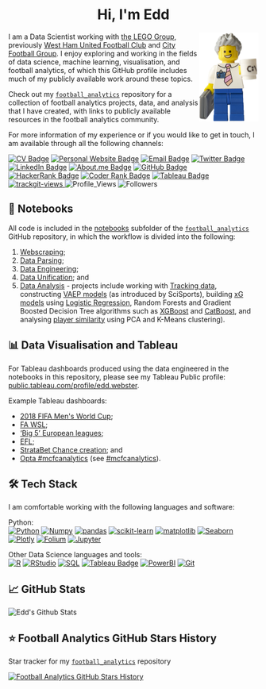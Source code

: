 <h1 align="center">Hi, I'm Edd</h2>
  
<a href="https://eddwebster.com/downloads/EddWebsterCVLEGO.pdf" download><img src="img/edd_webster_minifig.png" alt="Edd Webster" align="right" height="180px"></a>
  
I am a Data Scientist working with <a href="https://www.lego.com/" target="_blank">the LEGO Group</a>, previously <a href="https://www.whufc.com/" target="_blank">West Ham United Football Club</a> and <a href="https://www.cityfootballgroup.com/" target="_blank">City Football Group</a>. I enjoy exploring and working in the fields of data science, machine learning, visualisation, and football analytics, of which this GitHub profile includes much of my publicly available work around these topics.

Check out my <a href="https://github.com/eddwebster/football_analytics" target="_blank">`football_analytics`</a> repository for a collection of football analytics projects, data, and analysis that I have created, with links to publicly available resources in the football analytics community. 

For more information of my experience or if you would like to get in touch, I am available through all the following channels:

[![CV Badge](https://img.shields.io/badge/My-CV-critical)](https://eddwebster.com/downloads/EddWebsterCV.pdf)
[![Personal Website Badge](https://img.shields.io/badge/eddwebster.com-019FD9?style=flat&logo=web&logoColor=white)](https://www.eddwebster.com/)
[![Email Badge](https://img.shields.io/badge/-Gmail-D14836?style=flat&logo=gmail&logoColor=white)](mailto:edd.j.webster@gmail.com)
[![Twitter Badge](https://img.shields.io/badge/Twitter-1DA1F2?style=flat&logo=twitter&logoColor=white)](https://twitter.com/eddwebster)
[![LinkedIn Badge](https://img.shields.io/badge/LinkedIn-0077B5?style=flat&logo=linkedin&logoColor=white)](https://www.linkedin.com/in/eddwebster)
[![About.me Badge](https://img.shields.io/badge/About.me-00A98F?style=flat&logo=about.me&logoColor=white)](https://about.me/eddwebster/)
[![GitHub Badge](https://img.shields.io/badge/GitHub-100000?style=flat&logo=github&logoColor=white)](https://github.com/eddwebster)
[![HackerRank Badge](https://img.shields.io/badge/HackerRank-00EA64?style=flat&logo=hackerrank&logoColor=white)](https://www.hackerrank.com/eddwebster)
[![Coder Rank Badge](http://img.shields.io/badge/-Coders%20Rank-67A4AC?style=flat&logo=CodersRank&logoColor=white)](https://profile.codersrank.io/user/eddwebster)
[![Tableau Badge](https://img.shields.io/badge/Tableau-E97627?style=flat&logo=tableau&logoColor=white)](https://public.tableau.com/profile/edd.webster)
<a href="https://trackgit.com">
<img src="https://us-central1-trackgit-analytics.cloudfunctions.net/token/ping/l3so6d63c46oaidjv3l3" alt="trackgit-views" />
</a>
![Profile_Views](https://gpvc.arturio.dev/eddwebster)
![Followers](https://img.shields.io/github/followers/eddwebster?label=Followers)


## :notebook_with_decorative_cover: Notebooks
All code is included in the [notebooks](https://github.com/eddwebster/football_analytics/tree/master/notebooks) subfolder of the <a href="https://github.com/eddwebster/football_analytics" target="_blank">`football_analytics`</a> GitHub repository, in which the workflow is divided into the following:
1.    [Webscraping](https://github.com/eddwebster/football_analytics/tree/master/notebooks/1_data_scraping);
2.    [Data Parsing](https://github.com/eddwebster/football_analytics/tree/master/notebooks/2_data_parsing);
3.    [Data Engineering](https://github.com/eddwebster/football_analytics/tree/master/notebooks/3_data_engineering);
4.    [Data Unification](https://github.com/eddwebster/football_analytics/tree/master/notebooks/4_data_unification); and
5.    [Data Analysis](https://github.com/eddwebster/football_analytics/tree/master/notebooks/5_data_analysis_and_projects) - projects include working with [Tracking data](https://github.com/eddwebster/football_analytics/tree/master/notebooks/5_data_analysis_and_projects/tracking_data), constructing [VAEP models](https://github.com/eddwebster/football_analytics/tree/master/notebooks/5_data_analysis_and_projects/vaep) (as introduced by SciSports), building [xG models](https://github.com/eddwebster/football_analytics/tree/master/notebooks/5_data_analysis_and_projects/xg_modeling) using [Logistic Regression](https://nbviewer.jupyter.org/github/eddwebster/football_analytics/blob/master/notebooks/5_data_analysis_and_projects/xg_modeling/shots_dataset/chance_quality_modelling/1%29%20Logistic%20Regression%20Expected%20Goals%20Model.ipynb), Random Forests and Gradient Boosted Decision Tree algorithms such as [XGBoost](https://nbviewer.jupyter.org/github/eddwebster/football_analytics/blob/master/notebooks/5_data_analysis_and_projects/xg_modeling/shots_dataset/chance_quality_modelling/2%29%20XGBoost%20Expected%20Goals%20Model.ipynb) and [CatBoost](https://nbviewer.jupyter.org/github/eddwebster/football_analytics/blob/master/notebooks/5_data_analysis_and_projects/xg_modeling/shots_dataset/chance_quality_modelling/3%29%20CatBoost%20Expected%20Goals%20Model.ipynb), and analysing [player similarity](https://github.com/eddwebster/football_analytics/tree/master/notebooks/5_data_analysis_and_projects/player_similarity_and_clustering) using PCA and K-Means clustering).
  
  
## :bar_chart: Data Visualisation and Tableau 
For Tableau dashboards produced using the data engineered in the notebooks in this repository, please see my Tableau Public profile: [public.tableau.com/profile/edd.webster](https://public.tableau.com/profile/edd.webster).

Example Tableau dashboards:
*    [2018 FIFA Men's World Cup](https://public.tableau.com/app/profile/edd.webster/viz/EddWebster-WorldCup2018AnalysisandDashboard/WC2018PlayerDashboard);
*    [FA WSL](https://public.tableau.com/app/profile/edd.webster/viz/EddWebsterFAWSLAnalysisandDashboard/WSLxGAnalysisDashboard);
*    [‘Big 5’ European leagues](https://public.tableau.com/app/profile/edd.webster/viz/EddWebsterBig5EuropeanLeagueAnalysisandDashboards/Big5WaffleChart);
*    [EFL](https://public.tableau.com/app/profile/edd.webster/viz/EddWebsterEFLAnalysisandDashboards/EFLFullBackRadarDashboard);
*    [StrataBet Chance creation](https://public.tableau.com/app/profile/edd.webster/viz/EddWebsterStrataBetChanceAnalysisandDashboards/StrataBetChanceShotMapDashboard); and
*    [Opta #mcfcanalytics](https://public.tableau.com/app/profile/edd.webster/viz/EddWebsterOptaMCFCAnalyticsPL1112AnalysisandDashboards/OptaPlayerDemographicsDashboard) (see [#mcfcanalytics](https://twitter.com/search?q=%23mcfcanalytics)).



## :hammer_and_wrench: Tech Stack
I am comfortable working with the following languages and software:

Python:<br>
[![Python](https://img.shields.io/badge/-Python-black?style=flat&logo=python&link=https://github.com/eddwebster)](https://github.com/eddwebster)
[![Numpy](https://img.shields.io/badge/-Numpy-black?style=flat&logo=Numpy&logoColor=white&link=https://github.com/eddwebster)](https://github.com/eddwebster)
[![pandas](https://img.shields.io/badge/-pandas-black?style=flat&logo=Pandas&link=https://github.com/eddwebster)](https://github.com/eddwebster)
[![scikit-learn](https://img.shields.io/badge/-scikitlearn-black?style=flat&logo=scikit-learn&link=https://github.com/eddwebster)](https://github.com/eddwebster) 
[![matplotlib](https://img.shields.io/badge/-matplotlib-yellowgreen?style=flat&logo=Matplotlib&logoColor=white&link=https://github.com/eddwebster)](https://github.com/eddwebster)
[![Seaborn](https://img.shields.io/badge/-Seaborn-blue?style=flat&logo=Seaborn&logoColor=white&link=https://github.com/eddwebster)](https://github.com/eddwebster)
[![Plotly](https://img.shields.io/badge/-Plotly-salmon?style=flat&logo=Plotly&logoColor=white&link=https://github.com/eddwebster)](https://github.com/eddwebster)
[![Folium](https://img.shields.io/badge/-Folium-9cf?style=flat&logo=Plotly&logoColor=white&link=https://github.com/eddwebster)](https://github.com/eddwebster)
[![Jupyter](https://img.shields.io/badge/-Jupyter-black?style=flat&logo=Jupyter&logoColor=orange&link=https://github.com/eddwebster)](https://github.com/eddwebster)

Other Data Science languages and tools:<br>
[![R](https://img.shields.io/badge/-R-black?style=flat&logo=R&link=https://github.com/eddwebster)](https://github.com/eddwebster)
[![RStudio](https://img.shields.io/badge/-RStudio-black?style=flat&logo=RStudio&logoColor=white&link=https://github.com/eddwebster)](https://github.com/eddwebster)
[![SQL](https://img.shields.io/badge/-SQL-black?style=flat&logo=SQL&link=https://github.com/eddwebster)](https://github.com/eddwebster)
[![Tableau Badge](https://img.shields.io/badge/Tableau-E97627?style=flat&logo=tableau&logoColor=white)](https://public.tableau.com/profile/edd.webster)
[![PowerBI](https://img.shields.io/badge/-PowerBI-yellow?style=flat&logo=PowerBI&logoColor=white&link=https://github.com/eddwebster)](https://github.com/eddwebster)
[![Git](https://img.shields.io/badge/-Git-black?style=flat&logo=git&link=https://github.com/eddwebster)](https://github.com/eddwebster)


## :chart_with_upwards_trend: GitHub Stats
![Edd's Github Stats](https://github-readme-stats.vercel.app/api?username=eddwebster&show_icons=true&theme=vue-dark)


## :star: Football Analytics GitHub Stars History
Star tracker for my <a href="https://github.com/eddwebster/football_analytics" target="_blank">`football_analytics`</a> repository 

[![Football Analytics GitHub Stars History](https://api.star-history.com/svg?repos=eddwebster/football_analytics&type=Date)](https://star-history.com/#eddwebster/football_analytics&Date)
